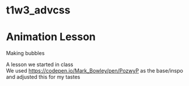 # t1w3_advcss

<h1>Animation Lesson</h1>

<p>Making bubbles</p>

A lesson we started in class  
We used https://codepen.io/Mark_Bowley/pen/PozwyP as the base/inspo and adjusted this for my tastes